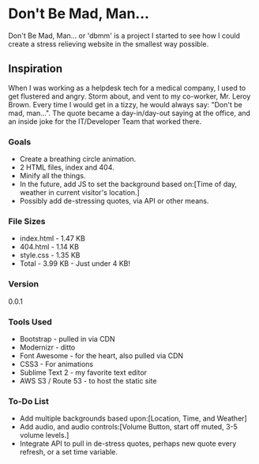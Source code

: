# Don't Be Mad, Man...

Don't Be Mad, Man... or 'dbmm' is a project I started to see how I could create a stress relieving website in the smallest way possible.

## Inspiration

When I was working as a helpdesk tech for a medical company, I used to get flustered and angry. Storm about, and vent to my co-worker, Mr. Leroy Brown. Every time I would get in a tizzy, he would always say: "Don't be mad, man...". The quote became a day-in/day-out saying at the office, and an inside joke for the IT/Developer Team that worked there.

### Goals

  - Create a breathing circle animation.
  - 2 HTML files, index and 404.
  - Minify all the things.
  - In the future, add JS to set the background based on:[Time of day, weather in current visitor's location.]
  - Possibly add de-stressing quotes, via API or other means.

### File Sizes

  * index.html - 1.47 KB
  * 404.html - 1.14 KB
  * style.css - 1.35 KB
  * Total - 3.99 KB - Just under 4 KB!

### Version
0.0.1

### Tools Used

* Bootstrap - pulled in via CDN
* Modernizr - ditto
* Font Awesome - for the heart, also pulled via CDN
* CSS3 - For animations
* Sublime Text 2 - my favorite text editor
* AWS S3 / Route 53 - to host the static site

### To-Do List

* Add multiple backgrounds based upon:[Location, Time, and Weather]
* Add audio, and audio controls:[Volume Button, start off muted, 3-5 volume levels.]
* Integrate API to pull in de-stress quotes, perhaps new quote every refresh, or a set time variable.
